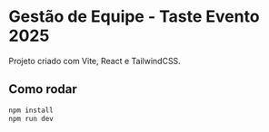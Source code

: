 # Gestão de Equipe - Taste Evento 2025

Projeto criado com Vite, React e TailwindCSS.

## Como rodar

```bash
npm install
npm run dev
```